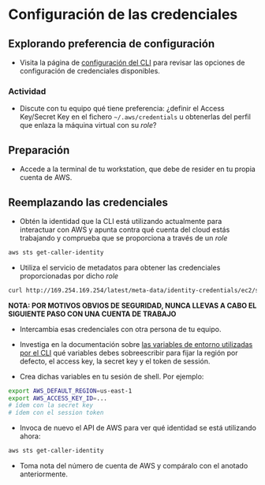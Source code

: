 # Configuración de las credenciales

## Explorando preferencia de configuración

* Visita la página de [configuración del CLI](https://docs.aws.amazon.com/cli/latest/userguide/cli-chap-configure.html) para revisar las opciones de configuración de credenciales disponibles.

### Actividad

* Discute con tu equipo qué tiene preferencia: ¿definir el Access Key/Secret Key en el fichero
`~/.aws/credentials` u obtenerlas del perfil que enlaza la máquina virtual con su *role*?

## Preparación

* Accede a la terminal de tu workstation, que debe de resider en tu propia cuenta de AWS.

## Reemplazando las credenciales

* Obtén la identidad que la CLI está utilizando actualmente para interactuar con AWS y apunta
contra qué cuenta del cloud estás trabajando y comprueba que se proporciona a través de un *role*

```bash
aws sts get-caller-identity
```

* Utiliza el servicio de metadatos para obtener las credenciales proporcionadas por dicho *role*

```bash
curl http://169.254.169.254/latest/meta-data/identity-credentials/ec2/security-credentials/ec2-instance/ ; echo
```

**NOTA: POR MOTIVOS OBVIOS DE SEGURIDAD, NUNCA LLEVAS A CABO EL SIGUIENTE PASO CON UNA CUENTA DE TRABAJO**

* Intercambia esas credenciales con otra persona de tu equipo.

* Investiga en la documentación sobre [las variables de entorno utilizadas por el CLI](https://docs.aws.amazon.com/cli/latest/userguide/cli-configure-envvars.html) qué variables debes sobreescribir para fijar la región por defecto, el access key, la secret key y el token de sessión.

* Crea dichas variables en tu sesión de shell. Por ejemplo:

```bash
export AWS_DEFAULT_REGION=us-east-1
export AWS_ACCESS_KEY_ID=...
# ídem con la secret key
# ídem con el session token
```

* Invoca de nuevo el API de AWS para ver qué identidad se está utilizando ahora:

```bash
aws sts get-caller-identity
```

* Toma nota del número de cuenta de AWS y compáralo con el anotado anteriormente.